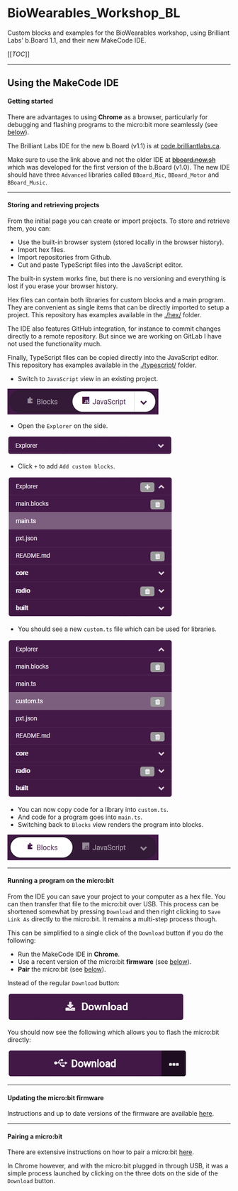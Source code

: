 # BioWearables_Workshop_BL

Custom blocks and examples for the BioWearables workshop, using Brilliant Labs' b.Board 1.1, and their new MakeCode IDE.

[[_TOC_]]

----

## Using the MakeCode IDE

#### Getting started

There are advantages to using **Chrome** as a browser, particularly for debugging and flashing programs to the micro:bit more seamlessly (see [below](#recommended-browser)).

The Brilliant Labs IDE for the new b.Board (v1.1) is at [code.brilliantlabs.ca](https://code.brilliantlabs.ca).

Make sure to use the link above and not the older IDE at [~~bboard.now.sh~~](https://bboard.now.sh/) which was developed for the first version of the b.Board (v1.0). The new IDE should have three `Advanced` libraries called `BBoard_Mic`, `BBoard_Motor` and `BBoard_Music`.

----

#### Storing and retrieving projects

From the initial page you can create or import projects. To store and retrieve them, you can:

- Use the built-in browser system (stored locally in the browser history).
- Import hex files.
- Import repositories from Github.
- Cut and paste TypeScript files into the JavaScript editor.

The built-in system works fine, but there is no versioning and everything is lost if you erase your browser history.

Hex files can contain both libraries for custom blocks and a main program. They are convenient as single items that can be directly imported to setup a project. This repository has examples available in the [./hex/](./hex/) folder.

The IDE also features GitHub integration, for instance to commit changes directly to a remote repository. But since we are working on GitLab I have not used the functionality much.

Finally, TypeScript files can be copied directly into the JavaScript editor. This repository has examples available in the [./typescript/](./typescript/) folder.

- Switch to `JavaScript` view in an existing project.

![Switch to JavaScript view](images/IDE_toggle_javascript.png)

- Open the `Explorer` on the side.

![Open the explorer](images/IDE_explorer_1.png)

- Click `+` to add `Add custom blocks`.

![Add custom blocks](images/IDE_explorer_2.png)

- You should see a new `custom.ts` file which can be used for libraries.

![Add custom blocks](images/IDE_explorer_3.png)

- You can now copy code for a library into `custom.ts`.
- And code for a program goes into `main.ts`.
- Switching back to `Blocks` view renders the program into blocks.

![Switch to JavaScript view](images/IDE_toggle_blocks.png)

----

#### Running a program on the micro:bit

From the IDE you can save your project to your computer as a hex file. You can then transfer that file to the micro:bit over USB. This process can be shortened somewhat by pressing `Download` and then right clicking to `Save Link As` directly to the micro:bit. It remains a multi-step process though.

This can be simplified to a single click of the `Download` button if you do the following:

- Run the MakeCode IDE in **Chrome**.
- Use a recent version of the micro:bit **firmware** (see [below](#updating-the-microbit-firmware)).
- **Pair** the micro:bit (see [below](#pairing-a-microbit)).

Instead of the regular `Download` button:

![Regular download](images/IDE_download_1.png)

You should now see the following which allows you to flash the micro:bit directly:

![Regular download](images/IDE_download_2.png)

----

#### Updating the micro:bit firmware

Instructions and up to date versions of the firmware are available [here](https://microbit.org/get-started/user-guide/firmware/).

----

#### Pairing a micro:bit

There are extensive instructions on how to pair a micro:bit [here](https://makecode.microbit.org/v0/reference/bluetooth/bluetooth-pairing).

In Chrome however, and with the micro:bit plugged in through USB, it was a simple process launched by clicking on the three dots on the side of the `Download` button.
